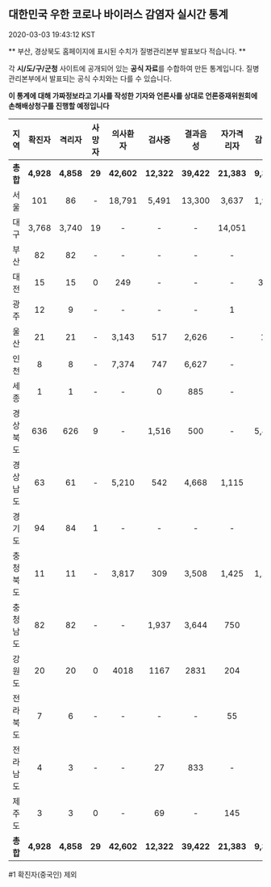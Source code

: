 
## 대한민국 우한 코로나 바이러스 감염자 실시간 통계
2020-03-03 19:43:12 KST

** 부산, 경상북도 홈페이지에 표시된 수치가 질병관리본부 발표보다 적습니다. **

각 **시/도/구/군청** 사이트에 공개되어 있는 **공식 자료**를 수합하여 만든 통계입니다.
질병관리본부에서 발표되는 공식 수치와는 다를 수 있습니다.

**이 통계에 대해 가짜정보라고 기사를 작성한 기자와 언론사를 상대로 언론중재위원회에 손해배상청구를 진행할 예정입니다**


        
|  지역  | 확진자 |  격리자  |  사망자  |  의사환자  |  검사중  |  결과음성  |  자가격리자  |  감시중  |  감시해제  |  완치  |
|:------:|:------:|:--------:|:--------:|:----------:|:--------:|:----------------:|:------------:|:--------:|:----------:|:--:|
|**총합**|**4,928**|**4,858**|**29**|**42,602**|**12,322**|**39,422**|**21,383**|**9,399**|**5,415**|**40**|
|서울|101|86|-|18,791|5,491|13,300|3,637|1,909|1,728|15|
|대구|3,768|3,740|19 |-|-|-|14,051|-|-|9 |
|부산|82|82|-|-|-|-|-|-|-|-|
|대전|15|15|0|249|-|-|-|371|3044|-|
|광주|12|9|-|-|-|-|1|-|-|2|
|울산|21|21|-|3,143|517|2,626|-|18|8|-|
|인천|8|8|-|7,374|747|6,627|-|-|-|-|
|세종|1|1|-|-|0|885|-|-|-|-|
|경상북도|636|626|9|-|1,516|500|-|5,842|425|1|
|경상남도|63|61|-|5,210|542|4,668|1,115|-|-|2|
|경기도|94|84|1|-|-|-|-|-|-|9|
|충청북도|11|11|-|3,817|309|3,508|1,425|1,259|166|-|
|충청남도|82|82|-|-|1,937|3,644|750|-|-|-|
|강원도|20|20|0|4018|1167|2831|204|-|-|-|
|전라북도|7|6|-|-|-|-|55|-|-|1|
|전라남도|4|3|-|-|27|833|-|-|1|1|
|제주도|3|3|0|-|69|-|145|-|43|-|
|**총합**|**4,928**|**4,858**|**29**|**42,602**|**12,322**|**39,422**|**21,383**|**9,399**|**5,415**|**40**|

        

#1 확진자(중국인) 제외
